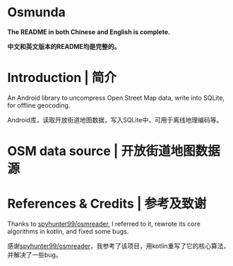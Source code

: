 # Osmunda
**The README in both Chinese and English is complete.**

**中文和英文版本的README均是完整的。**

# Introduction | 简介

An Android library to uncompress Open Street Map data, write into SQLite, for offline geocoding. 

Android库，读取开放街道地图数据，写入SQLite中，可用于离线地理编码等。

# OSM data source | 开放街道地图数据源

# References & Credits | 参考及致谢

Thanks to [spyhunter99/osmreader](https://github.com/spyhunter99/osmreader), I referred to it, rewrote its core algorithms in kotlin, and fixed some bugs.

感谢[spyhunter99/osmreader](https://github.com/spyhunter99/osmreader)，我参考了该项目，用kotlin重写了它的核心算法，并解决了一些bug。
